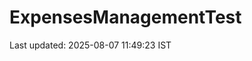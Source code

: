 # ExpensesManagementTest














































































































































Last updated: 2025-08-07 11:49:23 IST
